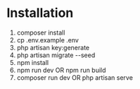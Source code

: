 # Installation

1. composer install
2. cp .env.example .env
3. php artisan key:generate
4. php artisan migrate --seed
5. npm install
6. npm run dev OR npm run build
7. composer run dev OR php artisan serve
